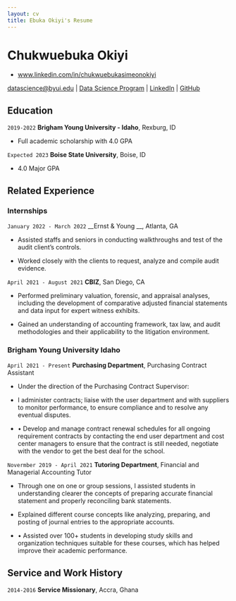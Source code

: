 ```yaml
---
layout: cv
title: Ebuka Okiyi's Resume
---
```

# Chukwuebuka Okiyi
 - www.linkedin.com/in/chukwuebukasimeonokiyi

<div id="webaddress">
<a href="datascience@byui.edu">datascience@byui.edu</a>
| <a href="https://byuidatascience.github.io/development.html">Data Science Program</a>
| <a href="https://www.linkedin.com/groups/13537407/">LinkedIn</a>
| <a href="https://github.com/byuids-resumes">GitHub</a>
</div>

<!-- https://www.monique.tech/the-art-of-markdown -->

## Education

`2019-2022`
__Brigham Young University - Idaho__, Rexburg, ID

- Full academic scholarship with 4.0 GPA

`Expected 2023`
__Boise State University__, Boise, ID

- 4.0 Major GPA


## Related Experience

### Internships

`January 2022 - March 2022`
__Ernst & Young __, Atlanta, GA

- Assisted staffs and seniors in conducting walkthroughs and test of the audit client’s controls.

- Worked closely with the clients to request, analyze and compile audit evidence.

`April 2021 - August 2021`
__CBIZ__, San Diego, CA

- Performed preliminary valuation, forensic, and appraisal analyses, including the development of comparative adjusted financial statements and data input for expert witness exhibits.

- Gained an understanding of accounting framework, tax law, and audit methodologies and their applicability to the litigation environment.

### Brigham Young University Idaho

`April 2021 - Present`
__Purchasing Department__, Purchasing Contract Assistant

- Under the direction of the Purchasing Contract Supervisor:

- I administer contracts; liaise with the user department and with suppliers to 
monitor performance, to ensure compliance and to resolve any eventual disputes.

- •	Develop and manage contract renewal schedules for all ongoing requirement contracts by contacting the end user department and cost center managers to ensure that the contract is still needed, negotiate with the vendor to get the best deal for the school.

`Novermber 2019 - April 2021`
__Tutoring Department__, Financial and Managerial Accounting Tutor

- Through one on one or group sessions, I assisted students in understanding clearer the concepts of preparing accurate financial statement and properly reconciling bank statements.

- Explained different course concepts like analyzing, preparing, and posting of journal entries to the appropriate accounts.

- •	Assisted over 100+ students in developing study skills and organization techniques suitable for these courses, which has helped improve their academic performance.

## Service and Work History

`2014-2016`
__Service Missionary__, Accra, Ghana



<!-- ### Footer

Last updated: December 2022 -->


